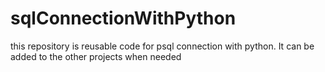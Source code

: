 # sqlConnectionWithPython
this repository is reusable code for psql connection with python. It can be added to the other projects when needed
 
